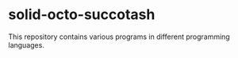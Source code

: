 # solid-octo-succotash
This repository contains various programs in different programming languages.

